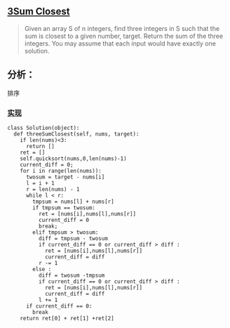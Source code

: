 ## [3Sum Closest](https://leetcode.com/problems/3sum-closest/#/description)

>Given an array S of n integers, find three integers in S such that the sum is closest to a given number, target. Return the sum of the three integers. You may assume that each input would have exactly one solution.

## 分析：

排序

### [实现](../sourcecode/3sum_closest.md)
```
class Solution(object):
  def threeSumClosest(self, nums, target):
	if len(nums)<3:
	  return []
	ret = []
	self.quicksort(nums,0,len(nums)-1)
	current_diff = 0;
	for i in range(len(nums)):
	  twosum = target - nums[i]
	  l = i + 1
	  r = len(nums) - 1
	  while l < r:
		tmpsum = nums[l] + nums[r]
		if tmpsum == twosum:
		  ret = [nums[i],nums[l],nums[r]]
		  current_diff = 0
		  break;	
		elif tmpsum > twosum:
		  diff = tmpsum - twosum
		  if current_diff == 0 or current_diff > diff :
			ret = [nums[i],nums[l],nums[r]]
			current_diff = diff
		  r -= 1
		else :
		  diff = twosum -tmpsum 
		  if current_diff == 0 or current_diff > diff :
			ret = [nums[i],nums[l],nums[r]]
			current_diff = diff
		  l += 1
	  if current_diff == 0:
		break
	return ret[0] + ret[1] +ret[2]
```
